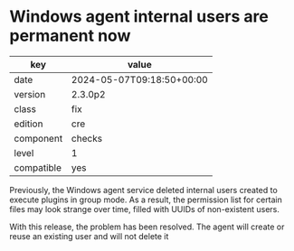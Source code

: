 [//]: # (werk v2)
# Windows agent internal users are permanent now

key        | value
---------- | ---
date       | 2024-05-07T09:18:50+00:00
version    | 2.3.0p2
class      | fix
edition    | cre
component  | checks
level      | 1
compatible | yes

Previously, the Windows agent service deleted internal users 
created to execute plugins in group mode. As a result, the 
permission list for certain files may look strange over time, 
filled with UUIDs of non-existent users.

With this release, the problem has been resolved. The agent 
will create or reuse an existing user and will not delete it 
